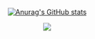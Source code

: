 

<div align="center">
  <a href="https://github.com/jesieldotdev">

![Anurag's GitHub stats](https://github-readme-stats.vercel.app/api?username=anuraghazra&show_icons=true&theme=dark)

  

  ![](https://github-readme-stats.vercel.app/api/top-langs/?username=jesieldotdev&theme=dark)
</div>



  
